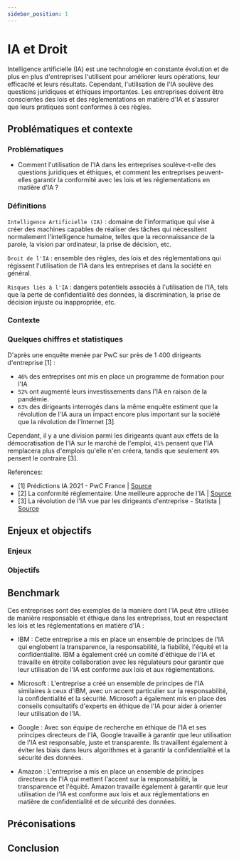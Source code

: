 ```yaml
---
sidebar_position: 1
---
```


# IA et Droit

Intelligence artificielle (IA) est une technologie en constante évolution et de plus en plus d'entreprises l'utilisent pour améliorer leurs opérations, leur efficacité et leurs résultats. Cependant, l'utilisation de l'IA soulève des questions juridiques et éthiques importantes. Les entreprises doivent être conscientes des lois et des réglementations en matière d'IA et s'assurer que leurs pratiques sont conformes à ces règles.

## Problématiques et contexte

### Problématiques

- Comment l'utilisation de l'IA dans les entreprises soulève-t-elle des questions juridiques et éthiques, et comment les entreprises peuvent-elles garantir la conformité avec les lois et les réglementations en matière d'IA ?

### Définitions

`Intelligence Artificielle (IA)` : domaine de l'informatique qui vise à créer des machines capables de réaliser des tâches qui nécessitent normalement l'intelligence humaine, telles que la reconnaissance de la parole, la vision par ordinateur, la prise de décision, etc.

`Droit de l'IA` : ensemble des règles, des lois et des réglementations qui régissent l'utilisation de l'IA dans les entreprises et dans la société en général.

`Risques liés à l'IA` : dangers potentiels associés à l'utilisation de l'IA, tels que la perte de confidentialité des données, la discrimination, la prise de décision injuste ou inappropriée, etc.

### Contexte

### Quelques chiffres et statistiques

D'après une enquête menée par PwC sur près de 1 400 dirigeants d'entreprise [1] :

- `46%` des entreprises ont mis en place un programme de formation pour l'IA
- `52%` ont augmenté leurs investissements dans l'IA en raison de la pandémie.
- `63%` des dirigeants interrogés dans la même enquête estiment que la révolution de l'IA aura un impact encore plus important sur la société que la révolution de l'Internet [3].

Cependant, il y a une division parmi les dirigeants quant aux effets de la démocratisation de l'IA sur le marché de l'emploi, `41%` pensent que l'IA remplacera plus d'emplois qu'elle n'en créera, tandis que seulement `49%` pensent le contraire [3].

References:

- [1] Prédictions IA 2021 - PwC France | [Source](https://www.pwc.fr/fr/publications/data/predictions-ia-2021.html)
- [2] La conformité réglementaire: Une meilleure approche de l'IA | [Source](https://inmoment.com/fr-fr/resource/la-conformite-reglementaire/)
- [3] La révolution de l'IA vue par les dirigeants d'entreprise - Statista | [Source](https://fr.statista.com/infographie/16746/impact-intelligence-artificielle-selon-les-dirigeants-entreprise/)

## Enjeux et objectifs

### Enjeux

### Objectifs

## Benchmark

Ces entreprises sont des exemples de la manière dont l'IA peut être utilisée de manière responsable et éthique dans les entreprises, tout en respectant les lois et les réglementations en matière d'IA :

- IBM : Cette entreprise a mis en place un ensemble de principes de l'IA qui englobent la transparence, la responsabilité, la fiabilité, l'équité et la confidentialité. IBM a également créé un comité d'éthique de l'IA et travaille en étroite collaboration avec les régulateurs pour garantir que leur utilisation de l'IA est conforme aux lois et aux réglementations.

- Microsoft : L'entreprise a créé un ensemble de principes de l'IA similaires à ceux d'IBM, avec un accent particulier sur la responsabilité, la confidentialité et la sécurité. Microsoft a également mis en place des conseils consultatifs d'experts en éthique de l'IA pour aider à orienter leur utilisation de l'IA.

- Google : Avec son équipe de recherche en éthique de l'IA et ses principes directeurs de l'IA, Google travaille à garantir que leur utilisation de l'IA est responsable, juste et transparente. Ils travaillent également à éviter les biais dans leurs algorithmes et à garantir la confidentialité et la sécurité des données.

- Amazon : L'entreprise a mis en place un ensemble de principes directeurs de l'IA qui mettent l'accent sur la responsabilité, la transparence et l'équité. Amazon travaille également à garantir que leur utilisation de l'IA est conforme aux lois et aux réglementations en matière de confidentialité et de sécurité des données.

## Préconisations

## Conclusion
